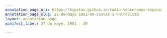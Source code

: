 ```yaml
---
annotation_page_uri: https://hipstas.github.io/radio-venceremos-espanol/annotations/27-de-mayo-1981-am-canvas-1-entrevista.json
annotation_page_slug: 27-de-mayo-1981-am-canvas-1-entrevista
layout: annotation_page
manifest_label: 27 de mayo, 1981 - AM

---
```

